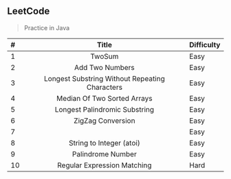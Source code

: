 ## LeetCode

> Practice in Java

|    # | Title | Difficulty |
| :--- | :----: | :----      |
|    1 | TwoSum |  Easy      |
|    2 | Add Two Numbers    |   Easy      |
|    3 | Longest Substring Without Repeating Characters  |   Easy      |
|    4 | Median Of Two Sorted Arrays  |   Easy      |
|    5 | Longest Palindromic Substring  |   Easy      |
|    6 | ZigZag Conversion  |   Easy      |
|    7 |   |   Easy      |
|    8 | String to Integer (atoi)  |   Easy      |
|    9 | Palindrome Number  |   Easy      |
|    10 | Regular Expression Matching  |   Hard      |
